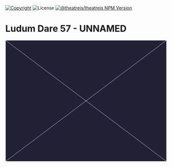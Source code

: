 [![Copyright](https://img.shields.io/badge/©-deformhead-white.svg)](https://github.com/deformhead) ![License](https://img.shields.io/badge/license-UNLICENSED-blue.svg) [![@theatrejs/theatrejs NPM Version](https://img.shields.io/badge/@theatrejs/theatrejs-v1.15.0-blue)](https://www.npmjs.com/package/@theatrejs/theatrejs/v/1.15.0)

# Ludum Dare 57 - UNNAMED

![UNNAMED](./documentation/preview.png)
